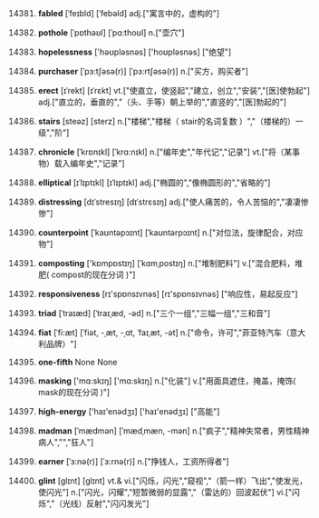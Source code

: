 14381. **fabled**
[ˈfeɪbld]  [ˈfebəld]
adj.["寓言中的，虚构的"]  

14382. **pothole**
[ˈpɒthəʊl]  [ˈpɑ:thoʊl]
n.["壶穴"]  

14383. **hopelessness**
['həʊpləsnəs]  ['hoʊpləsnəs]
["绝望"]  

14384. **purchaser**
[ˈpɜ:tʃəsə(r)]  [ˈpɜ:rtʃəsə(r)]
n.["买方，购买者"]  

14385. **erect**
[ɪˈrekt]  [ɪˈrɛkt]
vt.["使直立，使竖起","建立，创立","安装","[医]使勃起"]  adj.["直立的，垂直的","（头、手等）朝上举的","直竖的","[医]勃起的"]  

14386. **stairs**
[steəz]  [sterz]
n.["楼梯","楼梯（ stair的名词复数 ）","（楼梯的）一级","阶"]  

14387. **chronicle**
[ˈkrɒnɪkl]  [ˈkrɑ:nɪkl]
n.["编年史","年代记","记录"]  vt.["将（某事物）载入编年史","记录"]  

14388. **elliptical**
[ɪˈlɪptɪkl]  [ɪˈlɪptɪkl]
adj.["椭圆的","像椭圆形的","省略的"]  

14389. **distressing**
[dɪˈstresɪŋ]  [dɪˈstrɛsɪŋ]
adj.["使人痛苦的，令人苦恼的","凄凄惨惨"]  

14390. **counterpoint**
[ˈkaʊntəpɔɪnt]  [ˈkaʊntərpɔɪnt]
n.["对位法，旋律配合，对应物"]  

14391. **composting**
['kɒmpɒstɪŋ]  [ˈkɑmˌpostɪŋ]
n.["堆制肥料"]  v.["混合肥料，堆肥( compost的现在分词 )"]  

14392. **responsiveness**
[rɪ'spɒnsɪvnəs]  [rɪ'spɒnsɪvnəs]
["响应性，易起反应"]  

14393. **triad**
[ˈtraɪæd]  [ˈtraɪˌæd, -əd]
n.["三个一组","三幅一组","三和音"]  

14394. **fiat**
[ˈfi:æt]  [ˈfiət, -ˌæt, -ˌɑt, ˈfaɪˌæt, -ət]
n.["命令，许可","菲亚特汽车（意大利品牌）"]  

14395. **one-fifth**
None
None

14396. **masking**
['mɑ:skɪŋ]  ['mɑ:skɪŋ]
n.["化装"]  v.["用面具遮住，掩盖，掩饰( mask的现在分词 )"]  

14397. **high-energy**
['haɪ'enədʒɪ]  ['haɪ'enədʒɪ]
["高能"]  

14398. **madman**
[ˈmædmən]  [ˈmædˌmæn, -mən]
n.["疯子","精神失常者，男性精神病人","","狂人"]  

14399. **earner**
[ˈɜ:nə(r)]  [ˈɜ:rnə(r)]
n.["挣钱人，工资所得者"]  

14400. **glint**
[glɪnt]  [ɡlɪnt]
vt.& vi.["闪烁，闪光","窥视","（箭一样）飞出","使发光，使闪光"]  n.["闪光，闪耀","短暂微弱的显露","（雷达的）回波起伏"]  vi.["闪烁","（光线）反射","闪闪发光"]  

